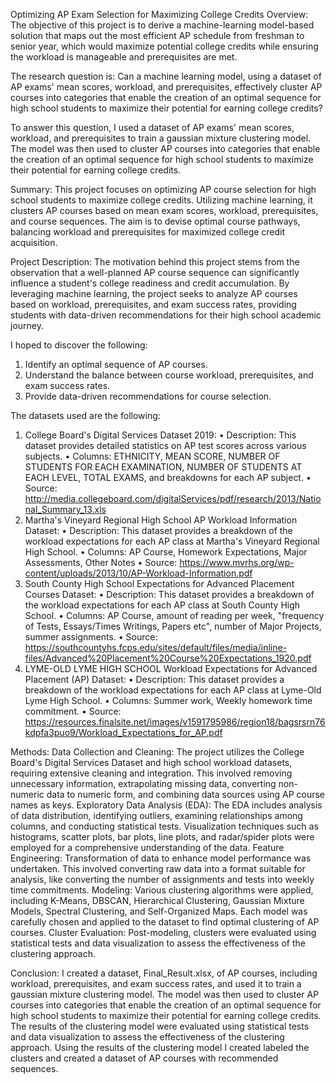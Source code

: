 Optimizing AP Exam Selection for Maximizing College Credits
Overview: 
The objective of this project is to derive a machine-learning model-based solution that maps out the most efficient AP schedule from freshman to senior year, which would maximize potential college credits while ensuring the workload is manageable and prerequisites are met. 

The research question is: Can a machine learning model, using a dataset of AP exams' mean scores, workload, and prerequisites, effectively cluster AP courses into categories that enable the creation of an optimal sequence for high school students to maximize their potential for earning college credits?

To answer this question, I used a dataset of AP exams' mean scores, workload, and prerequisites to train a gaussian mixture clustering model. The model was then used to cluster AP courses into categories that enable the creation of an optimal sequence for high school students to maximize their potential for earning college credits.

Summary:
This project focuses on optimizing AP course selection for high school students to maximize college credits. Utilizing machine learning, it clusters AP courses based on mean exam scores, workload, prerequisites, and course sequences. The aim is to devise optimal course pathways, balancing workload and prerequisites for maximized college credit acquisition.

Project Description:
The motivation behind this project stems from the observation that a well-planned AP course sequence can significantly influence a student's college readiness and credit accumulation. By leveraging machine learning, the project seeks to analyze AP courses based on workload, prerequisites, and exam success rates, providing students with data-driven recommendations for their high school academic journey.

I hoped to discover the following:
1. Identify an optimal sequence of AP courses.
2. Understand the balance between course workload, prerequisites, and exam success rates.
3. Provide data-driven recommendations for course selection.

The datasets used are the following:
1.	College Board's Digital Services Dataset 2019:
•	Description: This dataset provides detailed statistics on AP test scores across various subjects.
•	Columns: ETHNICITY, MEAN SCORE, NUMBER OF STUDENTS FOR EACH EXAMINATION, NUMBER OF STUDENTS AT EACH LEVEL, TOTAL EXAMS, and breakdowns for each AP subject.
•	Source: http://media.collegeboard.com/digitalServices/pdf/research/2013/National_Summary_13.xls 
2.	Martha's Vineyard Regional High School AP Workload Information Dataset:
•	Description: This dataset provides a breakdown of the workload expectations for each AP class at Martha's Vineyard Regional High School.
•	Columns: AP Course, Homework Expectations, Major Assessments, Other Notes
•	Source: https://www.mvrhs.org/wp-content/uploads/2013/10/AP-Workload-Information.pdf 
3. South County High School Expectations for Advanced Placement Courses Dataset:
•	Description: This dataset provides a breakdown of the workload expectations for each AP class at South County High School.
•	Columns: AP Course, amount of reading per week, "frequency of Tests, Essays/Times Writings, Papers etc", number of Major Projects, summer assignments.
•	Source: https://southcountyhs.fcps.edu/sites/default/files/media/inline-files/Advanced%20Placement%20Course%20Expectations_1920.pdf
4. LYME-OLD LYME HIGH SCHOOL Workload Expectations for Advanced Placement (AP) Dataset:
•	Description: This dataset provides a breakdown of the workload expectations for each AP class at Lyme-Old Lyme High School.
•	Columns: Summer work, Weekly homework time commitment.
•	Source: https://resources.finalsite.net/images/v1591795986/region18/bagsrsrn76kdpfa3puo9/Workload_Expectations_for_AP.pdf 

Methods: 
Data Collection and Cleaning: The project utilizes the College Board's Digital Services Dataset and high school workload datasets, requiring extensive cleaning and integration. This involved removing unnecessary information, extrapolating missing data, converting non-numeric data to numeric form, and combining data sources using AP course names as keys.
Exploratory Data Analysis (EDA): The EDA includes analysis of data distribution, identifying outliers, examining relationships among columns, and conducting statistical tests. Visualization techniques such as histograms, scatter plots, bar plots, line plots, and radar/spider plots were employed for a comprehensive understanding of the data.
Feature Engineering: Transformation of data to enhance model performance was undertaken. This involved converting raw data into a format suitable for analysis, like converting the number of assignments and tests into weekly time commitments.
Modeling: Various clustering algorithms were applied, including K-Means, DBSCAN, Hierarchical Clustering, Gaussian Mixture Models, Spectral Clustering, and Self-Organized Maps. Each model was carefully chosen and applied to the dataset to find optimal clustering of AP courses.
Cluster Evaluation: Post-modeling, clusters were evaluated using statistical tests and data visualization to assess the effectiveness of the clustering approach.

Conclusion: 
I created a dataset, Final_Result.xlsx, of AP courses, including workload, prerequisites, and exam success rates, and used it to train a gaussian mixture clustering model. The model was then used to cluster AP courses into categories that enable the creation of an optimal sequence for high school students to maximize their potential for earning college credits. The results of the clustering model were evaluated using statistical tests and data visualization to assess the effectiveness of the clustering approach. Using the results of the clustering model I created labeled the clusters and created a dataset of AP courses with recommended sequences.

